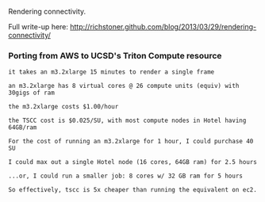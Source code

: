 Rendering connectivity.

Full write-up here: http://richstoner.github.com/blog/2013/03/29/rendering-connectivity/

### Porting from AWS to UCSD's Triton Compute resource

	it takes an m3.2xlarge 15 minutes to render a single frame

	an m3.2xlarge has 8 virtual cores @ 26 compute units (equiv) with 30gigs of ram

	the m3.2xlarge costs $1.00/hour

	the TSCC cost is $0.025/SU, with most compute nodes in Hotel having 64GB/ram

	For the cost of running an m3.2xlarge for 1 hour, I could purchase 40 SU

	I could max out a single Hotel node (16 cores, 64GB ram) for 2.5 hours

	...or, I could run a smaller job: 8 cores w/ 32 GB ram for 5 hours

	So effectively, tscc is 5x cheaper than running the equivalent on ec2.
